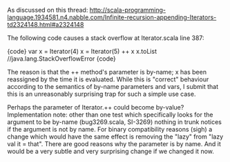 As discussed on this thread: http://scala-programming-language.1934581.n4.nabble.com/Infinite-recursion-appending-Iterators-td2324148.html#a2324148

The following code causes a stack overflow at Iterator.scala line 387:


{code}
var x = Iterator(4)
x = Iterator(5) ++ x
x.toList
//java.lang.StackOverflowError 
{code}





The reason is that the ++ method's parameter is by-name; x has been reassigned by the time it is evaluated.  While this is "correct" behaviour according to the semantics of by-name parameters and vars, I submit that this is an unreasonably surprising trap for such a simple use case.

Perhaps the parameter of Iterator.++ could become by-value?
Implementation note: other than one test which specifically looks for the argument to be by-name (bug3269.scala, SI-3269) nothing in trunk notices if the argument is not by name.  For binary compatibility reasons (sigh) a change which would have the same effect is removing the "lazy" from "lazy val it = that".
There are good reasons why the parameter is by name. And it would be a very subtle and very surprising change if we changed it now.
